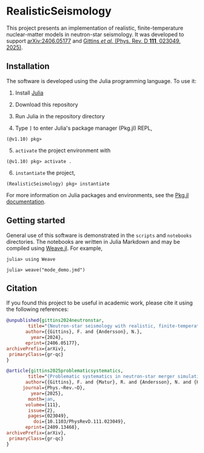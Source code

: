 # RealisticSeismology

This project presents an implementation of realistic, finite-temperature nuclear-matter models in neutron-star seismology. It was developed to support [arXiv:2406.05177](https://arxiv.org/abs/2406.05177) and [Gittins _et al._ (Phys. Rev. D **111**, 023049, 2025)](https://doi.org/10.1103/PhysRevD.111.023049).

## Installation

The software is developed using the Julia programming language. To use it:

1. Install [Julia](https://julialang.org/downloads/)

2. Download this repository

3. Run Julia in the repository directory

4. Type `]` to enter Julia's package manager (Pkg.jl) REPL,

```julia-repl
(@v1.10) pkg>
```

5. `activate` the project environment with

```julia-repl
(@v1.10) pkg> activate .
```

6. `instantiate` the project,

```julia-repl
(RealisticSeismology) pkg> instantiate
```

For more information on Julia packages and environments, see the [Pkg.jl documentation](https://pkgdocs.julialang.org/v1/).

## Getting started

General use of this software is demonstrated in the `scripts` and `notebooks` directories. The notebooks are written in Julia Markdown and may be compiled using [Weave.jl](https://weavejl.mpastell.com/stable/). For example,

```julia-repl
julia> using Weave

julia> weave("mode_demo.jmd")
```

## Citation

If you found this project to be useful in academic work, please cite it using the following references:

```bibtex
@unpublished{gittins2024neutronstar,
        title="{Neutron-star seismology with realistic, finite-temperature nuclear matter}", 
       author={{Gittins}, F. and {Andersson}, N.},
         year={2024},
       eprint={2406.05177},
archivePrefix={arXiv},
 primaryClass={gr-qc}
}

@article{gittins2025problematicsystematics,
        title="{Problematic systematics in neutron-star merger simulations}", 
       author={{Gittins}, F. and {Matur}, R. and {Andersson}, N. and {Hawke}, I.},
      journal={Phys.~Rev.~D},
         year={2025},
        month=jan,
       volume={111},
        issue={2},
        pages={023049},
          doi={10.1103/PhysRevD.111.023049},
       eprint={2409.13468},
archivePrefix={arXiv},
 primaryClass={gr-qc}
}
```
